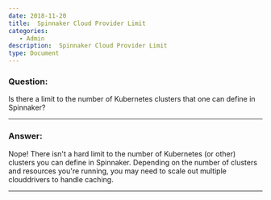 ```yaml
---
date: 2018-11-20
title:  Spinnaker Cloud Provider Limit
categories:
   - Admin
description:  Spinnaker Cloud Provider Limit
type: Document
---
```


### Question:

Is there a limit to the number of Kubernetes clusters that one can define in Spinnaker?

***

### Answer:

Nope!  There isn't a hard limit to the number of Kubernetes (or other) clusters you can define in Spinnaker.  Depending on the number of clusters and resources you're running, you may need to scale out multiple clouddrivers to handle caching.

***
